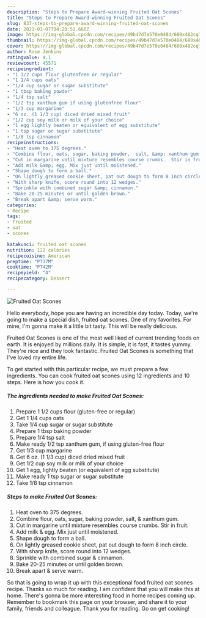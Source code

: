 ```yaml
---
description: "Steps to Prepare Award-winning Fruited Oat Scones"
title: "Steps to Prepare Award-winning Fruited Oat Scones"
slug: 837-steps-to-prepare-award-winning-fruited-oat-scones
date: 2021-03-07T04:20:51.660Z
image: https://img-global.cpcdn.com/recipes/49b47d7e570e0484/680x482cq70/fruited-oat-scones-recipe-main-photo.jpg
thumbnail: https://img-global.cpcdn.com/recipes/49b47d7e570e0484/680x482cq70/fruited-oat-scones-recipe-main-photo.jpg
cover: https://img-global.cpcdn.com/recipes/49b47d7e570e0484/680x482cq70/fruited-oat-scones-recipe-main-photo.jpg
author: Rose Jenkins
ratingvalue: 4.1
reviewcount: 45571
recipeingredient:
- "1 1/2 cups flour glutenfree or regular"
- "1 1/4 cups oats"
- "1/4 cup sugar or sugar substitute"
- "1 tbsp baking powder"
- "1/4 tsp salt"
- "1/2 tsp xanthum gum if using glutenfree flour"
- "1/3 cup margarine"
- "6 oz. (1 1/3 cup) diced dried mixed fruit"
- "1/2 cup soy milk or milk of your choice"
- "1 egg lightly beaten or equivalent of egg substitute"
- "1 tsp sugar or sugar substitute"
- "1/8 tsp cinnamon"
recipeinstructions:
- "Heat oven to 375 degrees."
- "Combine flour, oats, sugar, baking powder,  salt, &amp; xanthum gum."
- "Cut in margarine until mixture resembles course crumbs.  Stir in fruit."
- "Add milk &amp; egg. Mix just until moistened."
- "Shape dough to form a ball."
- "On lightly greased cookie sheet, pat out dough to form 8 inch circle."
- "With sharp knife, score round into 12 wedges."
- "Sprinkle with combined sugar &amp; cinnamon."
- "Bake 20-25 minutes or until golden brown."
- "Break apart &amp; serve warm."
categories:
- Recipe
tags:
- fruited
- oat
- scones

katakunci: fruited oat scones 
nutrition: 122 calories
recipecuisine: American
preptime: "PT37M"
cooktime: "PT42M"
recipeyield: "4"
recipecategory: Dessert

---
```



![Fruited Oat Scones](https://img-global.cpcdn.com/recipes/49b47d7e570e0484/680x482cq70/fruited-oat-scones-recipe-main-photo.jpg)

Hello everybody, hope you are having an incredible day today. Today, we're going to make a special dish, fruited oat scones. One of my favorites. For mine, I'm gonna make it a little bit tasty. This will be really delicious.



Fruited Oat Scones is one of the most well liked of current trending foods on earth. It is enjoyed by millions daily. It is simple, it is fast, it tastes yummy. They're nice and they look fantastic. Fruited Oat Scones is something that I've loved my entire life.


To get started with this particular recipe, we must prepare a few ingredients. You can cook fruited oat scones using 12 ingredients and 10 steps. Here is how you cook it.

<!--inarticleads1-->

##### The ingredients needed to make Fruited Oat Scones:

1. Prepare 1 1/2 cups flour (gluten-free or regular)
1. Get 1 1/4 cups oats
1. Take 1/4 cup sugar or sugar substitute
1. Prepare 1 tbsp baking powder
1. Prepare 1/4 tsp salt
1. Make ready 1/2 tsp xanthum gum, if using gluten-free flour
1. Get 1/3 cup margarine
1. Get 6 oz. (1 1/3 cup) diced dried mixed fruit
1. Get 1/2 cup soy milk or milk of your choice
1. Get 1 egg, lightly beaten (or equivalent of egg substitute)
1. Make ready 1 tsp sugar or sugar substitute
1. Take 1/8 tsp cinnamon




<!--inarticleads2-->

##### Steps to make Fruited Oat Scones:

1. Heat oven to 375 degrees.
1. Combine flour, oats, sugar, baking powder,  salt, &amp; xanthum gum.
1. Cut in margarine until mixture resembles course crumbs.  Stir in fruit.
1. Add milk &amp; egg. Mix just until moistened.
1. Shape dough to form a ball.
1. On lightly greased cookie sheet, pat out dough to form 8 inch circle.
1. With sharp knife, score round into 12 wedges.
1. Sprinkle with combined sugar &amp; cinnamon.
1. Bake 20-25 minutes or until golden brown.
1. Break apart &amp; serve warm.




So that is going to wrap it up with this exceptional food fruited oat scones recipe. Thanks so much for reading. I am confident that you will make this at home. There's gonna be more interesting food in home recipes coming up. Remember to bookmark this page on your browser, and share it to your family, friends and colleague. Thank you for reading. Go on get cooking!
